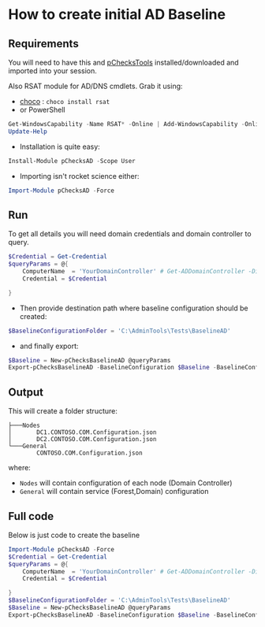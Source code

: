 # How to create initial AD Baseline

## Requirements

You will need to have this and [pChecksTools](https://github.com/mczerniawski/pChecksTools) installed/downloaded and imported into your session.

Also RSAT module for AD/DNS cmdlets. Grab it using:

- [choco](https://chocolatey.org/install) : `choco install rsat`
- or PowerShell

```powershell
Get-WindowsCapability -Name RSAT* -Online | Add-WindowsCapability -Online
Update-Help
```

- Installation is quite easy:

```powershell
Install-Module pChecksAD -Scope User
```

- Importing isn't rocket science either:

```powershell
Import-Module pChecksAD -Force
```

## Run

To get all details you will need domain credentials and domain controller to query.

```powershell
$Credential = Get-Credential
$queryParams = @{
    ComputerName  = 'YourDomainController' # Get-ADDomainController -Discover -Service PrimaryDC | Select-Object -ExpandProperty HostName
    Credential = $Credential

}
```

- Then provide destination path where baseline configuration should be created:

```powershell
$BaselineConfigurationFolder = 'C:\AdminTools\Tests\BaselineAD'
```

- and finally export:

```powershell
$Baseline = New-pChecksBaselineAD @queryParams
Export-pChecksBaselineAD -BaselineConfiguration $Baseline -BaselineConfigurationFolder $BaselineConfigurationFolder
```

## Output

This will create a folder structure:

```
├───Nodes
│       DC1.CONTOSO.COM.Configuration.json
│       DC2.CONTOSO.COM.Configuration.json
└───General
        CONTOSO.COM.Configuration.json
```

where:

- `Nodes` will contain configuration of each node (Domain Controller)
- `General` will contain service (Forest,Domain) configuration

## Full code

Below is just code to create the baseline

```powershell
Import-Module pChecksAD -Force
$Credential = Get-Credential
$queryParams = @{
    ComputerName  = 'YourDomainController' # Get-ADDomainController -Discover -Service PrimaryDC | Select-Object -ExpandProperty HostName
    Credential = $Credential

}
$BaselineConfigurationFolder = 'C:\AdminTools\Tests\BaselineAD'
$Baseline = New-pChecksBaselineAD @queryParams
Export-pChecksBaselineAD -BaselineConfiguration $Baseline -BaselineConfigurationFolder $BaselineConfigurationFolder
```
